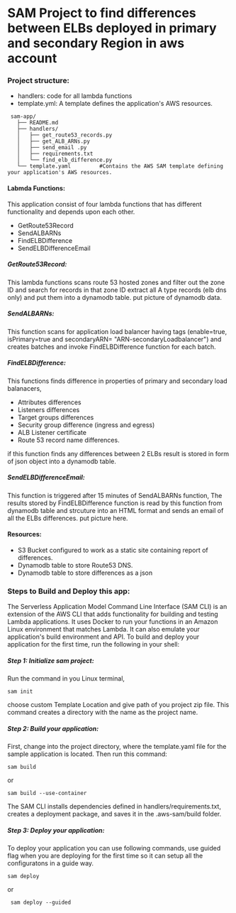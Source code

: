 # SAM Project to find differences between ELBs deployed in primary and secondary Region in aws account

### Project structure:

- handlers: code for all lambda functions
- template.yml: A template defines the application's AWS resources.

```
 sam-app/
   ├── README.md
   ├── handlers/
   │   ├── get_route53_records.py
   │   ├── get_ALB_ARNs.py       
   │   ├── send_email .py
   │   ├── requirements.txt
   │   └── find_elb_difference.py
   └── template.yaml         #Contains the AWS SAM template defining your application's AWS resources.
```
#### Labmda Functions:
This application consist of four lambda functions that has different functionality and depends upon each other.
- GetRoute53Record
- SendALBARNs
- FindELBDifference
- SendELBDifferenceEmail
 
##### GetRoute53Record:
This lambda functions scans route 53 hosted zones and filter out the zone ID and search for records in that zone ID extract all A type records (elb dns only) and put them into a dynamodb table.
put picture of dynamodb data.

##### SendALBARNs:
This function scans for application load balancer having tags (enable=true, isPrimary=true and secondaryARN= "ARN-secondaryLoadbalancer") and creates batches and invoke FindELBDifference function for each batch.
##### FindELBDifference:
This functions finds difference in properties of primary and secondary load balanacers,
- Attributes differences
- Listeners differences
- Target groups differences
- Security group difference (ingress and egress)
- ALB Listener certificate
- Route 53 record name differences.

if this function finds any differences between 2 ELBs result is stored in form of json object into a dynamodb table.
##### SendELBDifferenceEmail:
This function is triggered after 15 minutes of SendALBARNs function, The results stored by FindELBDifference function is read by this function from dynamodb table and strcuture into an HTML format and sends an email of all the ELBs differences.
put picture here.

#### Resources:
- S3 Bucket configured to work as a static site containing report of differences.
- Dynamodb table to store Route53 DNS.
- Dynamodb table to store differences as a json

### Steps to Build and Deploy this app:
The Serverless Application Model Command Line Interface (SAM CLI) is an extension of the AWS CLI that adds functionality for building and testing Lambda applications. It uses Docker to run your functions in an Amazon Linux environment that matches Lambda. It can also emulate your application's build environment and API.
To build and deploy your application for the first time, run the following in your shell:
##### Step 1: Initialize sam project:
Run the command in you Linux terminal, 

```sam init```

choose custom Template Location and give path of you project zip file.
This command creates a directory with the name as the project name.

##### Step 2: Build your application:
First, change into the project directory, where the template.yaml file for the sample application is located. Then run this command:

```sam build```

or 

```sam build --use-container```

The SAM CLI installs dependencies defined in handlers/requirements.txt, creates a deployment package, and saves it in the .aws-sam/build folder.

##### Step 3: Deploy your application:
To deploy your application you can use following commands, use guided flag when you are deploying for the first time so it can setup all the configuratons in a guide way.

```sam deploy```

or 

``` sam deploy --guided```

